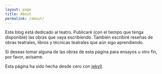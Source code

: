 ```yaml
---
layout: page
title: About
permalink: /about/
---
```


Este blog está dedicado al teatro. Publicaré (con el tiempo que tenga disponible) las obras que vaya escribiendo. También escribiré  reseñas de obras teatrales, libros y técnicas teatrales que aún sigo aprendiendo.

Si deseas tomar alguna de las obras de esta página para ensayos u otro fin, por favor, avísame.

Esta página ha sido hecha desde cero con [jekyll](https://github.com/jekyll/jekyll).
